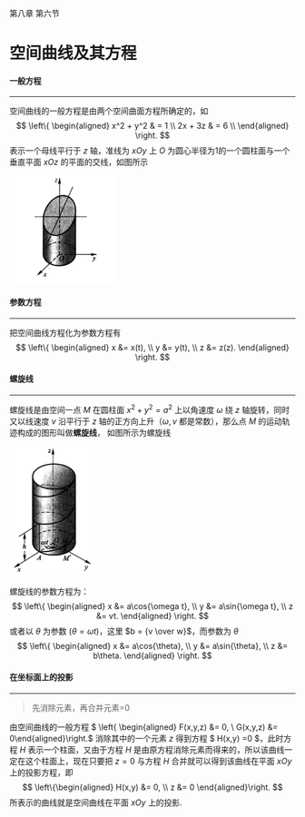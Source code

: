 第八章 第六节

# 空间曲线及其方程



#### 一般方程

---

空间曲线的一般方程是由两个空间曲面方程所确定的，如
$$
\left\{
\begin{aligned}
x^2 + y^2 & = 1 \\
2x + 3z & = 6 \\
\end{aligned}
\right.
$$
表示一个母线平行于 $z$ 轴，准线为 $xOy$ 上 $O$ 为圆心半径为1的一个圆柱面与一个垂直平面 $xOz$ 的平面的交线，如图所示

<img src="../assets/images/image-20200320103455779.png" alt="image-20200320103455779" style="zoom:33%;" />

#### 参数方程

---

把空间曲线方程化为参数方程有
$$
\left\{
\begin{aligned}
x &= x(t), \\
y &= y(t), \\
z &= z(z).
\end{aligned}
\right.
$$


#### 螺旋线

---

螺旋线是由空间一点 $M$ 在圆柱面 $x^2+y^2=a^2$ 上以角速度  $\omega$ 绕 $z$ 轴旋转，同时又以线速度 $v$ 沿平行于 $z$ 轴的正方向上升（$\omega,v$ 都是常数），那么点 $M$ 的运动轨迹构成的图形叫做**螺旋线**， 如图所示为螺旋线

<img src="../assets/images/image-20200320104843190.png" alt="image-20200320104843190" style="zoom:33%;" />

螺旋线的参数方程为：
$$
\left\{
\begin{aligned}
x &= a\cos{\omega t}, \\
y &= a\sin{\omega t}, \\
z &= vt.
\end{aligned}
\right.
$$
或者以 $\theta$ 为参数 ($\theta ={ \omega t}$)，这里 $b = {v \over w}$，而参数为 $\theta$
$$
\left\{
\begin{aligned}
x &= a\cos{\theta}, \\
y &= a\sin{\theta}, \\
z &= b\theta.
\end{aligned}
\right.
$$

#### 在坐标面上的投影

---

> 先消除元素，再合并元素=0

由空间曲线的一般方程 $ \left\{ \begin{aligned} F(x,y,z) &= 0, \\ G(x,y,z) &= 0\end{aligned}\right.$ 消除其中的一个元素 $z$ 得到方程 $ H(x,y) =0 $，此时方程 $H$ 表示一个柱面，又由于方程 $H$ 是由原方程消除元素而得来的，所以该曲线一定在这个柱面上，现在只要把 $z = 0$ 与方程 $H$ 合并就可以得到该曲线在平面 $xOy$ 上的投影方程，即
$$
\left\{\begin{aligned}
H(x,y) &= 0, \\
z &= 0
\end{aligned}\right.
$$
所表示的曲线就是空间曲线在平面 $xOy$ 上的投影.

